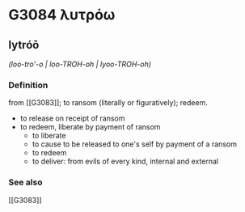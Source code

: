 # G3084 λυτρόω

## lytróō

_(loo-tro'-o | loo-TROH-oh | lyoo-TROH-oh)_

### Definition

from [[G3083]]; to ransom (literally or figuratively); redeem.

- to release on receipt of ransom
- to redeem, liberate by payment of ransom
  - to liberate
  - to cause to be released to one's self by payment of a ransom
  - to redeem
  - to deliver: from evils of every kind, internal and external

### See also

[[G3083]]

